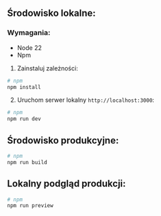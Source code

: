 ## Środowisko lokalne:

### Wymagania:
- Node 22
- Npm

1. Zainstaluj zależności:

```bash
# npm
npm install

```


2. Uruchom serwer lokalny `http://localhost:3000`:

```bash
# npm
npm run dev

```

## Środowisko produkcyjne:

```bash
# npm
npm run build
```

## Lokalny podgląd produkcji:

```bash
# npm
npm run preview
```

